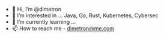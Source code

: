 - 👋 Hi, I’m @dimetron
- 👀 I’m interested in ... Java, Go, Rust, Kubernetes, Cybersec
- 🌱 I’m currently learning ... 
- 📫 How to reach me - dimetron@me.com

<!---
dimetron/dimetron is a ✨ special ✨ repository because its `README.md` (this file) appears on your GitHub profile.
You can click the Preview link to take a look at your changes.
--->
